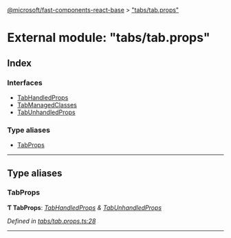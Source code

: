 [@microsoft/fast-components-react-base](../README.md) > ["tabs/tab.props"](../modules/_tabs_tab_props_.md)

# External module: "tabs/tab.props"

## Index

### Interfaces

* [TabHandledProps](../interfaces/_tabs_tab_props_.tabhandledprops.md)
* [TabManagedClasses](../interfaces/_tabs_tab_props_.tabmanagedclasses.md)
* [TabUnhandledProps](../interfaces/_tabs_tab_props_.tabunhandledprops.md)

### Type aliases

* [TabProps](_tabs_tab_props_.md#tabprops)

---

## Type aliases

<a id="tabprops"></a>

###  TabProps

**Ƭ TabProps**: *[TabHandledProps](../interfaces/_tabs_tab_props_.tabhandledprops.md) & [TabUnhandledProps](../interfaces/_tabs_tab_props_.tabunhandledprops.md)*

*Defined in [tabs/tab.props.ts:28](https://github.com/Microsoft/fast-dna/blob/164dd3ca/packages/fast-components-react-base/src/tabs/tab.props.ts#L28)*

___

